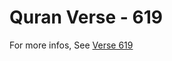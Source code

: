 # Quran Verse - 619 

For more infos, See [Verse 619](https://www.quranbookk.com/quran/search?q=619)